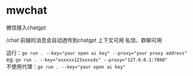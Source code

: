# mwchat
微信接入chatgpt

/chat 前缀的消息会自动透传到chatgpt
上下文可用
私信、群聊可用

运行：`go run . --key="your open ai key" --proxy="your proxy address"`<br>
eg: `go run . --key="xxxxxx123xxxsds" --proxy="127.0.0.1:7890"`<br>
不使用代理：`go run . --key="your open ai key"`<br>